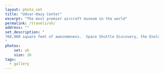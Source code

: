 ```yaml
---
layout: photo_set
title: "Udvar-Hazy Center"
excerpt: "The most premier aircraft museum in the world"
permalink: /travels/uh/
address: ""
set_description: "
760,000 square feet of awesomeness.  Space Shuttle Discovery, the Enola Gay, and the Gemini 7 space capsule. And an SR-71 sits magnificantly in the exact center of the Center. The list of amazing and unique aircraft or spacecraft is quite lengthy. From the Concorde supersonic airliner to the Gondola C-49 of Goodyear Blimp Columbia. 169 aircraft and 152 large space artifacts. The plan is eventually to add up to 200 aircraft.
"
photos:
    set: uh
    size: 16
tags:
  - gallery
---
```

